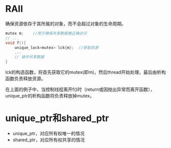 # RAII

确保资源依存于其所属的对象，而不会超过对象的生命周期。

```C++
mutex m;	//用于确保共享数据被正确访问
// ...
void f(){
    unique_lock<mutex> lck{m};	//获取资源
    ...
	// 操作共享数据
}
```

lck的构造函数，将首先获取它的mutex(即m)，然后thread开始处理，最后由析构函数负责释放资源。

在上面的例子中，当控制线程离开f()时（return或因抛出异常而离开函数），unique_ptr的析构函数将负责释放掉mutex。



# unique_ptr和shared_ptr

- unique_ptr，对应所有权唯一的情况
- shared_ptr，对应所有权共享的情况



